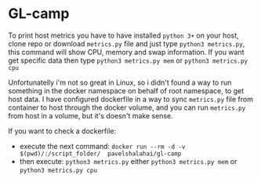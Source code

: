 # GL-camp

To print host metrics you have to have installed `python 3+` on your host, clone repo or download `metrics.py` file and just type `python3 metrics.py`, this command will show CPU, memory and swap information.
If you want get specific data then type `python3 metrics.py mem` or `python3 metrics.py cpu`

Unfortunatelly i'm not so great in Linux, so i didn't found a way to run something in the docker namespace on behalf of root namespace, to get host data.
I have configured dockerfile in a way to sync `metrics.py` file from container to host through the docker volume, and you can run `metrics.py` from host in a volume, but it's doesn't make sense.

If you want to check a dockerfile:
  
  * execute the next command: `docker run --rm -d -v $(pwd)/:/script_folder/  pavelshalahai/gl-camp`
  * then execute: `python3 metrics.py` either `python3 metrics.py mem` or `python3 metrics.py cpu`

